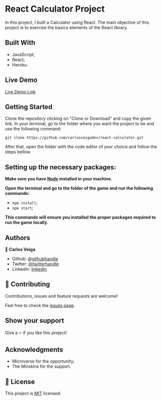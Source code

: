 # **React Calculator Project**

In this project, I built a Calculator using React. The main objective of this project is to exercise the basics elements of the React library.

## **Built With**

- JavaScript;
- React;
- Heroku.

## **Live Demo**

[Live Demo Link](https://react-calculator-chveiga.herokuapp.com)


## **Getting Started**

Clone the repository clicking on "Clone or Download" and copy the given link. In your terminal, go to the folder where you want the project to be and use the following command:

`git clone https://github.com/carlosveigadev/react-calculator.git`

After that, open the folder with the code editor of your choice and follow the steps bellow.

## **Setting up the necessary packages:**

**Make sure you have [Node](https://nodejs.org/en/download/) installed in your machine.**

**Open the terminal and go to the folder of the game and run the following commands:**
* `npm install`;
* `npm start`;

**This commands will ensure you installed the proper packages required to run the game locally.**


## **Authors**

👤 **Carlos Veiga**

- Github: [@githubhandle](https://github.com/wrakc)
- Twitter: [@twitterhandle](https://twitter.com/carlosveig)
- Linkedin: [linkedin](https://linkedin.com/chveiga)

## 🤝 **Contributing**

Contributions, issues and feature requests are welcome!

Feel free to check the [issues page](https://github.com/carlosveigadev/react-calculator/issues).

## **Show your support**

Give a ⭐️ if you like this project!

## **Acknowledgments**

- Microverse for the opportunity;
- The Minskins for the support.

## 📝 **License**

This project is [MIT](LICENSE) licensed.
